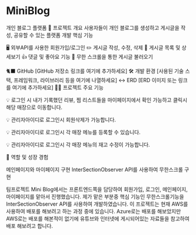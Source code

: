 # MiniBlog

개인 블로그 플랫폼
🔖 프로젝트 개요
사용자들이 개인 블로그를 생성하고 게시글을 작성, 공유할 수 있는 플랫폼 개발
핵심 기능

🖥️ 외부API를 사용한 회원가입/로그인
✏️ 게시글 작성, 수정, 삭제
📔 게시글 목록 및 상세보기
👍 댓글 및 좋아요 기능
📜 무한 스크롤을 통한 게시글 불러오기

🐈‍⬛ GitHub
[GitHub 저장소 링크를 여기에 추가하세요]
🛠️ 개발 환경
[사용된 기술 스택, 프레임워크, 라이브러리 등을 여기에 나열하세요]
↔️ ERD
[ERD 이미지 또는 링크를 여기에 추가하세요]
👩‍💻 프로젝트 주요 기능

💡 로그인 시 내가 기록했던 리뷰, 찜 리스트들을 마이페이지에서 확인 가능하고 클릭시 해당 매장으로 이동합니다.


💡 관리자아이디로 로그인시 회원삭제가 가능합니다.


💡 관리자아이디로 로그인시 각 매장 메뉴를 등록할 수 있습니다.


💡 관리자아이디로 로그인시 각 매장 메뉴의 재고 수정이 가능합니다.

🌿 역할 및 성장 경험

메인페이지와 마이페이지 구현
InterSectionObserver API를 사용하여 무한스크롤 구현

팀프로젝트 Mini Blog에서는 프론트엔드쪽을 담당하여 회원가입, 로그인, 메인페이지, 마이페이지를 맡아서 진행했습니다. 제가 맡은 부분중 핵심 기능인 무한스크롤기능을 InterSectionObserver API를 사용하여 개발하였습니다.
이 프로젝트는 현재 AWS를 사용하여 배포를 해보려고 하는 과정 중에 있습니다. Azure로는 배포를 해보았지만 AWS로는 배포를 해본적이 없기에 유튜브와 인터넷에 게시되어있는 자료들을 참고하여 배포 해보려고 합니다.
